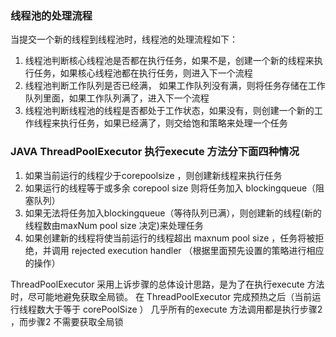 ### 线程池的处理流程
当提交一个新的线程到线程池时，线程池的处理流程如下：
1. 线程池判断核心线程池是否都在执行任务，如果不是，创建一个新的线程来执行任务，如果核心线程池都在执行任务，则进入下一个流程
2. 线程池判断工作队列是否已经满， 如果工作队列没有满，则将任务存储在工作队列里面，如果工作队列满了，进入下一个流程
3. 线程池判断线程池的线程是否都处于工作状态，如果没有，则创建一个新的工作线程来执行任务，如果已经满了，则交给饱和策略来处理一个任务

### JAVA ThreadPoolExecutor 执行execute 方法分下面四种情况
1. 如果当前运行的线程少于corepoolsize  ，则创建新线程来执行任务
2. 如果运行的线程等于或多余 corepool size  则将任务加入 blockingqueue（阻塞队列）
3. 如果无法将任务加入blockingqueue（等待队列已满），则创建新的线程(新的线程数由maxNum pool size 决定)来处理任务
4. 如果创建新的线程将使当前运行的线程超出 maxnum pool size ，任务将被拒绝，并调用 rejected execution handler  （根据里面预先设置的策略进行相应的操作）

ThreadPoolExecutor  采用上诉步骤的总体设计思路，是为了在执行execute 方法时，尽可能地避免获取全局锁。 在	ThreadPoolExecutor  完成预热之后（当前运行线程数大于等于 corePoolSize ） 几乎所有的execute 方法调用都是执行步骤2 ，而步骤2 不需要获取全局锁
